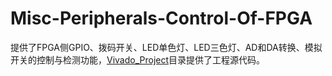 # Misc-Peripherals-Control-Of-FPGA

提供了FPGA侧GPIO、拨码开关、LED单色灯、LED三色灯、AD和DA转换、模拟开关的控制与检测功能，[Vivado_Project](/Vivado_Project)目录提供了工程源代码。

